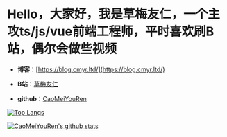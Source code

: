 # Hello，大家好，我是草梅友仁，一个主攻ts/js/vue前端工程师，平时喜欢刷B站，偶尔会做些视频

-   **博客**：[https://blog.cmyr.ltd/](https://blog.cmyr.ltd/)

-   **B站**：[草梅友仁](https://space.bilibili.com/10822025)
-   **github**：[CaoMeiYouRen](https://github.com/CaoMeiYouRen)

[![Top Langs](https://github-readme-stats.vercel.app/api/top-langs/?username=CaoMeiYouRen)](https://github.com/anuraghazra/github-readme-stats)

[![CaoMeiYouRen's github stats](https://github-readme-stats.vercel.app/api?username=CaoMeiYouRen)](https://github.com/anuraghazra/github-readme-stats)
